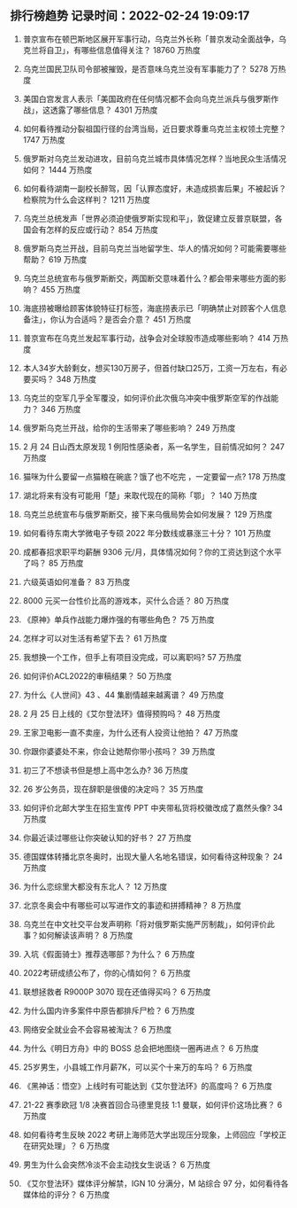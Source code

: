 
## 排行榜趋势 记录时间：2022-02-24 19:09:17
  
  1. 普京宣布在顿巴斯地区展开军事行动，乌克兰外长称「普京发动全面战争，乌克兰将自卫」，有哪些信息值得关注？ 18760 万热度
    
  2. 乌克兰国民卫队司令部被摧毁，是否意味乌克兰没有军事能力了？ 5278 万热度
    
  3. 美国白宫发言人表示「美国政府在任何情况都不会向乌克兰派兵与俄罗斯作战」，这透露了哪些信息？ 4301 万热度
    
  4. 如何看待推动分裂祖国行径的台湾当局，近日要求尊重乌克兰主权领土完整？ 1747 万热度
    
  5. 俄罗斯对乌克兰发动进攻，目前乌克兰城市具体情况怎样？当地民众生活情况如何？ 1444 万热度
    
  6. 如何看待湖南一副校长醉驾，因「认罪态度好，未造成损害后果」不被起诉？检察院为什么会这样判？ 1211 万热度
    
  7. 乌克兰总统发声「世界必须迫使俄罗斯实现和平」，敦促建立反普京联盟，各国会有怎样的反应或行动？ 854 万热度
    
  8. 俄罗斯乌克兰开战，目前乌克兰当地留学生、华人的情况如何？可能需要哪些帮助？ 619 万热度
    
  9. 乌克兰总统宣布与俄罗斯断交，两国断交意味着什么？都会带来哪些方面的影响？ 455 万热度
    
  10. 海底捞被曝给顾客体貌特征打标签，海底捞表示已「明确禁止对顾客个人信息备注」，你认为合适吗？是否会介意？ 451 万热度
    
  11. 普京宣布在乌克兰发起军事行动，战争会对全球股市造成哪些影响？ 414 万热度
    
  12. 本人34岁大龄剩女，想买130万房子，但首付缺口25万，工资一万左右，有必要买吗？ 348 万热度
    
  13. 乌克兰的空军几乎全军覆没，如何评价此次俄乌冲突中俄罗斯空军的作战能力？ 346 万热度
    
  14. 俄罗斯乌克兰开战，给你的生活带来了哪些影响？ 249 万热度
    
  15. 2 月 24 日山西太原发现 1 例阳性感染者，系一名学生，目前情况如何？ 247 万热度
    
  16. 猫咪为什么要留一点猫粮在碗底？饿了也不吃完 ，一定要留一点? 178 万热度
    
  17. 湖北将来有没有可能用「楚」来取代现在的简称「鄂」？ 140 万热度
    
  18. 乌克兰总统宣布与俄罗斯断交，接下来乌俄局势会如何发展？ 129 万热度
    
  19. 如何看待东南大学微电子专硕 2022 年分数线或暴涨三十分？ 101 万热度
    
  20. 成都春招求职平均薪酬 9306 元/月，具体情况如何？你的工资达到这个水平了吗？ 85 万热度
    
  21. 六级英语如何准备？ 83 万热度
    
  22. 8000 元买一台性价比高的游戏本，买什么合适？ 80 万热度
    
  23. 《原神》单兵作战能力爆炸强的有哪些角色？ 75 万热度
    
  24. 怎样才可以对生活有希望下去？ 61 万热度
    
  25. 我想换一个工作，但手上有项目没完成，可以离职吗? 57 万热度
    
  26. 如何评价ACL2022的审稿结果？ 50 万热度
    
  27. 为什么《人世间》43 、44 集剧情越来越离谱？ 49 万热度
    
  28. 2 月 25 日上线的《艾尔登法环》值得预购吗？ 48 万热度
    
  29. 王家卫电影一直不卖座，为什么还有人投资让他拍？ 47 万热度
    
  30. 你跟你婆婆处不来，你会让她帮你带小孩吗？ 39 万热度
    
  31. 初三了不想读书但是想上高中怎么办? 36 万热度
    
  32. 26 岁公务员，现在辞职是很傻的决定吗？ 35 万热度
    
  33. 如何评价北邮大学生在招生宣传 PPT 中夹带私货将校徽改成了嘉然头像? 34 万热度
    
  34. 你最近读过哪些让你突破认知的好书？ 27 万热度
    
  35. 德国媒体转播北京冬奥时，出现大量人名地名错误，如何看待这种现象？ 24 万热度
    
  36. 为什么恋综里大都没有东北人？ 12 万热度
    
  37. 北京冬奥会中有哪些可以写进作文的事迹和拼搏精神？ 8 万热度
    
  38. 乌克兰在中文社交平台发声明称「将对俄罗斯实施严厉制裁」，如何评价此事？如何解读该声明？ 8 万热度
    
  39. 入坑《假面骑士》推荐选哪部？为什么？ 6 万热度
    
  40. 2022考研成绩公布了，你的心情如何？ 6 万热度
    
  41. 联想拯救者 R9000P 3070 现在还值得买吗？ 6 万热度
    
  42. 为什么国内许多案件中原告都排斥尸检？ 6 万热度
    
  43. 网络安全就业会不会容易被淘汰？ 6 万热度
    
  44. 为什么《明日方舟》中的 BOSS 总会把地图绕一圈再进点？ 6 万热度
    
  45. 25岁男生，小县城工作月薪7K，可以买个十来万的车吗？ 6 万热度
    
  46. 《黑神话：悟空》上线时有可能达到《艾尔登法环》的高度吗？ 6 万热度
    
  47. 21-22 赛季欧冠 1/8 决赛首回合马德里竞技 1:1 曼联，如何评价这场比赛？ 6 万热度
    
  48. 如何看待考生反映 2022 考研上海师范大学出现压分现象，上师回应「学校正在研究处理」？ 6 万热度
    
  49. 男生为什么会突然冷淡不会主动找女生说话？ 6 万热度
    
  50. 《艾尔登法环》媒体评分解禁，IGN 10 分满分，M 站综合 97 分，如何看待各媒体给的评分？ 6 万热度
    